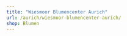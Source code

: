```yaml
---
title: "Wiesmoor Blumencenter Aurich"
url: /aurich/wiesmoor-blumencenter-aurich/
shop: Blumen
---
```


